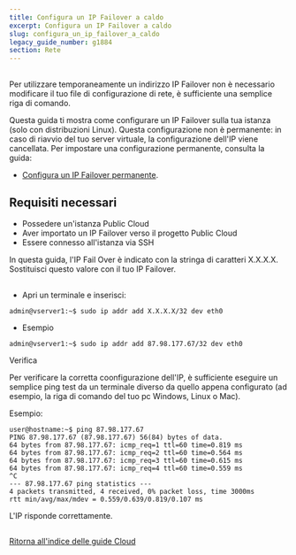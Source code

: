 ```yaml
---
title: Configura un IP Failover a caldo
excerpt: Configura un IP Failover a caldo
slug: configura_un_ip_failover_a_caldo
legacy_guide_number: g1884
section: Rete
---
```



## 
Per utilizzare temporaneamente un indirizzo IP Failover non è necessario modificare il tuo file di configurazione di rete, è sufficiente una semplice riga di comando.

Questa guida ti mostra come configurare un IP Failover sulla tua istanza (solo con distribuzioni Linux).
Questa configurazione non è permanente: in caso di riavvio del tuo server virtuale, la configurazione dell'IP viene cancellata. Per impostare una configurazione permanente, consulta la guida:

- [Configura un IP Failover permanente]({legacy}1885).




## Requisiti necessari

- Possedere un'istanza Public Cloud
- Aver importato un IP Failover verso il progetto Public Cloud
- Essere connesso all'istanza via SSH


In questa guida, l'IP Fail Over è indicato con la stringa di caratteri X.X.X.X. Sostituisci questo valore con il tuo IP Failover.


## 

- Apri un terminale e inserisci:

```
admin@vserver1:~$ sudo ip addr add X.X.X.X/32 dev eth0
```


- Esempio

```
admin@vserver1:~$ sudo ip addr add 87.98.177.67/32 dev eth0
```


Verifica

Per verificare la corretta coonfigurazione dell'IP, è sufficiente eseguire un semplice ping test da un terminale diverso da quello appena configurato (ad esempio, la riga di comando del tuo pc Windows, Linux o Mac).

Esempio:

```
user@hostname:~$ ping 87.98.177.67
PING 87.98.177.67 (87.98.177.67) 56(84) bytes of data.
64 bytes from 87.98.177.67: icmp_req=1 ttl=60 time=0.819 ms
64 bytes from 87.98.177.67: icmp_req=2 ttl=60 time=0.564 ms
64 bytes from 87.98.177.67: icmp_req=3 ttl=60 time=0.615 ms
64 bytes from 87.98.177.67: icmp_req=4 ttl=60 time=0.559 ms
^C
--- 87.98.177.67 ping statistics ---
4 packets transmitted, 4 received, 0% packet loss, time 3000ms
rtt min/avg/max/mdev = 0.559/0.639/0.819/0.107 ms
```


L'IP risponde correttamente.


## 
[Ritorna all'indice delle guide Cloud]({legacy}1785)

